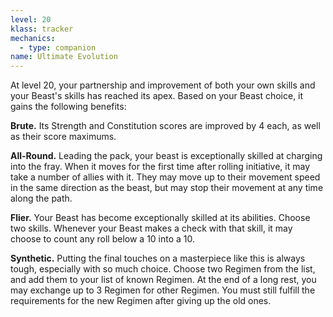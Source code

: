 ```yaml
---
level: 20
klass: tracker
mechanics:
  - type: companion
name: Ultimate Evolution
---
```

At level 20, your partnership and improvement of both your own skills and your Beast's skills has reached its apex.
Based on your Beast choice, it gains the following benefits:

__Brute.__ Its Strength and Constitution scores are improved by 4 each, as well as their score maximums.

__All-Round.__ Leading the pack, your beast is exceptionally skilled at charging into the fray. When it moves for the first time after rolling initiative, it may take a number of allies with it. They may move up to their movement speed in the same direction as the beast, but may stop their movement at any time along the path.

__Flier.__ Your Beast has become exceptionally skilled at its abilities. Choose two skills. Whenever your Beast makes a check with that skill, it may choose to count any roll below a 10 into a 10.

__Synthetic.__ Putting the final touches on a masterpiece like this is always tough, especially with so much choice. Choose two Regimen from the list, and add them to your list of known Regimen. At the end of a long rest, you may exchange up to 3 Regimen for other Regimen. You must still fulfill the requirements for the new Regimen after giving up the old ones.



